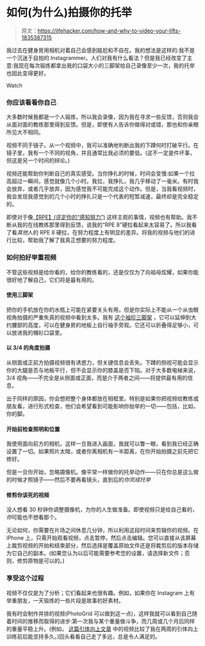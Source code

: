 # 如何(为什么)拍摄你的托举

> 原文：<https://lifehacker.com/how-and-why-to-video-your-lifts-1835387315>

我过去在健身房用相机对着自己会感到尴尬和不自在。我的想法是这样的:我不是一个沉迷于自拍的 Instagrammer。人们对我有什么看法？但是我已经改变了主意:我现在每次锻炼都拿出我的口袋大小的三脚架给自己录像至少一次，我的托举也因此变得更好。

Watch

### 你应该看看你自己

大多数时候我都是一个人锻炼，所以我会录像，因为我在寻求一些反馈，否则我会从面对面的教练那里得到反馈。但是，即使有人告诉你做得对或错，那也和你亲眼所见大不相同。

视频不同于镜子。从一个视频中，我可以准确地判断出我的下蹲何时打破平行。在镜子里，我有一个不同的视角，并且通常比我必须的要低。(这不一定是件坏事，但这是另一个时间的辩论。)

视频还能帮助你判断自己的真实感受。当你挣扎的时候，时间会变慢:如果一个拉高超过一瞬间，感觉就像几个小时。我拉，我挣扎，我几乎移动了一毫米。有时我会放弃，或者几乎放弃，因为感觉我不可能完成这个动作。但是，当我看视频时，我会发现我感觉到的几个小时的挣扎只是一个代表的短暂减速，最终却是完全稳定的。

即使对于像[【RPE】(评定你的“感知努力”)](https://vitals.lifehacker.com/how-to-use-rpe-for-your-lifting-workouts-1834808608) 这样主观的事情，视频也有帮助。我不断从我的在线教练那里得到反馈，说我的“RPE 8”硬拉看起来太容易了。所以我看了看*其他*人的 RPE 8 硬拉，在努力程度上有明显的差异。将我的视频与他们的进行比较，帮助我了解了我真正想要的努力程度。

### 如何拍好举重视频

不管这些视频是给你看的，给你的教练看的，还是仅仅为了向祖母炫耀，如果你能很好地了解自己，它们将是最有用的。

#### 使用三脚架

把你的手机放在你的水瓶上可能在紧要关头有用，但是你实际上不能从一个从虫眼视角拍摄的严重失真的视频中看到太多。我有 [这个袖珍三脚架](https://www.amazon.com/gp/product/B076P8HV8F/ref=ppx_yo_dt_b_asin_title_o04_s00?asc_campaign=InlineText&asc_refurl=https://lifehacker.com/how-and-why-to-video-your-lifts-1835387315&asc_source=&ie=UTF8&psc=1&tag=kinjalifehackerlink-20) ，它可以延伸到大约腰部的高度，可以在健身房的地板上自行袖手旁观。它还可以折叠得足够小，可以放进我的帽衫口袋里。

#### 以 3/4 的角度拍摄

从侧面或正前方拍摄视频很有诱惑力，但关键信息会丢失。下蹲的侧视可能会显示你的大腿是否与地板平行，但不会显示你的膝盖是否下陷。对于大多数电梯来说，3/4 视角——不完全是从侧面或正面，而是介于两者之间——将提供最有用的信息。

出于同样的原因，你会想把整个身体都放在相框里。特别是如果你把视频给教练或朋友看，进行形式检查，他们会希望看到可能影响你抬举的一切——包括，比如，你的脚。

#### 开始前检查照明和位置

我使用面向前方的相机，这样一旦我进入画面，我就可以瞥一眼，看到我已经正确设置了一切。如果照片太暗，或者你离相机有一半距离，在你开始拍摄之前先把它修好。

但是一旦你开始，忽略摄像机。像平常一样做你的托举动作——只在你总是这么做的时候才照镜子——然后不要再看镜头，直到后的*你完成托举*

#### 修剪你该死的视频

没人想看 30 秒钟你调整摄像机，为你的人生做准备。即使视频只是给自己看的，*你*可能也不想看那个。

无论如何，你需要在片场之间休息几分钟，所以利用这段时间来剪辑你的视频。在 iPhone 上，只需开始观看视频，点击暂停，然后点击编辑。您可以直接从该屏幕上裁剪视频的开始和结束部分，然后选择是覆盖原始文件还是将裁剪后的版本存储为它自己的副本。(如果您认为以后可能需要参考您的设置，请选择新文件；否则，修剪原物是可以的。)

### 享受这个过程

视频不仅仅是为了分析；它们看起来也很有趣。例如，如果你在 Instagram 上有举重朋友，一天锻炼的一些片段是故事的好素材。

我有时会制作并排的视频(PhotoGrid 可以做到这一点)，这样我就可以看到自己随着时间的推移而取得的进步:第一次我与某个重量做斗争，而几周或几个月后同样的重量平稳上升。(例如， [这篇引体向上文章](https://vitals.lifehacker.com/two-weeks-of-this-workout-brought-me-within-inches-of-a-1794336550) 中的视频比较了我在两周的引体向上训练前后能坚持多久。)回头看看自己走了多远，总是令人满足的。